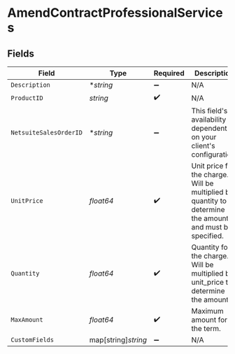 # AmendContractProfessionalServices


## Fields

| Field                                                                                                    | Type                                                                                                     | Required                                                                                                 | Description                                                                                              |
| -------------------------------------------------------------------------------------------------------- | -------------------------------------------------------------------------------------------------------- | -------------------------------------------------------------------------------------------------------- | -------------------------------------------------------------------------------------------------------- |
| `Description`                                                                                            | **string*                                                                                                | :heavy_minus_sign:                                                                                       | N/A                                                                                                      |
| `ProductID`                                                                                              | *string*                                                                                                 | :heavy_check_mark:                                                                                       | N/A                                                                                                      |
| `NetsuiteSalesOrderID`                                                                                   | **string*                                                                                                | :heavy_minus_sign:                                                                                       | This field's availability is dependent on your client's configuration.                                   |
| `UnitPrice`                                                                                              | *float64*                                                                                                | :heavy_check_mark:                                                                                       | Unit price for the charge. Will be multiplied by quantity to determine the amount and must be specified. |
| `Quantity`                                                                                               | *float64*                                                                                                | :heavy_check_mark:                                                                                       | Quantity for the charge. Will be multiplied by unit_price to determine the amount.                       |
| `MaxAmount`                                                                                              | *float64*                                                                                                | :heavy_check_mark:                                                                                       | Maximum amount for the term.                                                                             |
| `CustomFields`                                                                                           | map[string]*string*                                                                                      | :heavy_minus_sign:                                                                                       | N/A                                                                                                      |